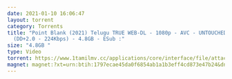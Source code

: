 ```yaml
---
date: 2021-01-10 16:06:47
layout: torrent
category: Torrents
title: "Point Blank (2021) Telugu TRUE WEB-DL - 1080p - AVC - UNTOUCHED -
  (DD+2.0 - 224Kbps) - 4.8GB - ESub :"
size: "4.8GB "
type: Video
torrent: https://www.1tamilmv.cc/applications/core/interface/file/attachment.php?id=71574
magnet: magnet:?xt=urn:btih:1797ecae45da0f6854ab1a1b3eff4cd873e47b24&dn=www.1TamilMV.cc%20-%20Point%20Blank%20(2021)%20Telugu%20TRUE%20WEB-DL%20-%201080p%20-%20AVC%20-%20UNTOUCHED%20-%20(DD%2b2.0%20-%20224Kbps)%20-%204.8GB%20-%20ESub.mkv&tr=udp%3a%2f%2fp4p.arenabg.com%3a1337%2fannounce&tr=http%3a%2f%2fpow7.com%3a80%2fannounce&tr=udp%3a%2f%2ftracker.tiny-vps.com%3a6969%2fannounce&tr=http%3a%2f%2ftracker2.itzmx.com%3a6961%2fannounce&tr=udp%3a%2f%2f151.80.120.114%3a2710%2fannounce&tr=udp%3a%2f%2f9.rarbg.com%3a2790%2fannounce&tr=udp%3a%2f%2f9.rarbg.to%3a2740%2fannounce&tr=udp%3a%2f%2fopen.stealth.si%3a80%2fannounce&tr=udp%3a%2f%2ftracker.leechers-paradise.org%3a6969%2fannounce&tr=udp%3a%2f%2ftracker.opentrackr.org%3a1337%2fannounce&tr=http%3a%2f%2ft.nyaatracker.com%3a80%2fannounce
---
```

